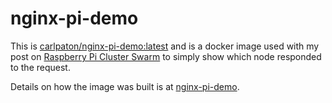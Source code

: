 # nginx-pi-demo

This is [carlpaton/nginx-pi-demo:latest](https://hub.docker.com/r/carlpaton/nginx-pi-demo) and is a docker image used with my post on [Raspberry Pi Cluster Swarm](https://carlpaton.github.io/2020/09/raspberry-pi-cluster-swarm/) to simply show which node responded to the request.

Details on how the image was built is at [nginx-pi-demo](https://carlpaton.github.io/2020/09/nginx-pi-demo).